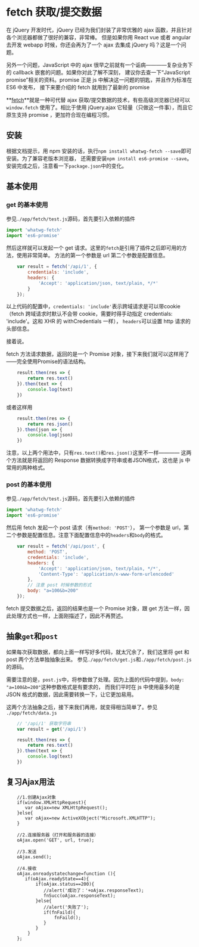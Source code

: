 # fetch 获取/提交数据

在 jQuery 开发时代，jQuery 已经为我们封装了非常优雅的 ajax 函数，并且针对各个浏览器都做了很好的兼容，非常棒。
但是如果你用 React vue 或者 angular 去开发 webapp 时候，你还会再为了一个 ajax 去集成 jQuery 吗？这是一个问题。

另外一个问题，JavaScript 中的 ajax 很早之前就有一个诟病————复杂业务下的 callback 嵌套的问题。如果你对此了解不深刻，
建议你去查一下“JavaScript promise”相关的资料。promise 正是 js 中解决这一问题的钥匙，并且作为标准在 ES6 中发布，
接下来要介绍的 fetch 就用到了最新的 promise 

**[fetch](https://github.com/github/fetch)**就是一种可代替 ajax 获取/提交数据的技术，有些高级浏览器已经可以`window.fetch`
使用了。相比于使用 jQuery.ajax 它轻量（只做这一件事），而且它原生支持 promise ，更加符合现在编程习惯。

## 安装

根据文档提示，用 npm 安装的话，执行`npm install whatwg-fetch --save`即可安装。为了兼容老版本浏览器，
还需要安装`npm install es6-promise --save`。安装完成之后，注意看一下`package.json`中的变化。

## 基本使用

### get 的基本使用

参见`./app/fetch/test.js`源码，首先要引入依赖的插件

```js
import 'whatwg-fetch'
import 'es6-promise'
```

然后这样就可以发起一个 get 请求。这里的`fetch`是引用了插件之后即可用的方法，使用非常简单。
方法的第一个参数是 url 第二个参数是配置信息。

```js
    var result = fetch('/api/1', {
        credentials: 'include',
        headers: {
            'Accept': 'application/json, text/plain, */*'
        }
    });
```

以上代码的配置中，`credentials: 'include'`表示跨域请求是可以带cookie
（fetch 跨域请求时默认不会带 cookie，需要时得手动指定 credentials: 'include'。这和 XHR 的 withCredentials 一样），
`headers`可以设置 http 请求的头部信息。

接着说。

fetch 方法请求数据，返回的是一个 Promise 对象，接下来我们就可以这样用了——完全使用Promise的语法结构。

```js
    result.then(res => {
        return res.text()
    }).then(text => {
        console.log(text)
    })
```

或者这样用

```js
    result.then(res => {
        return res.json()
    }).then(json => {
        console.log(json)
    })
```

注意，以上两个用法中，只有`res.text()`和`res.json()`这里不一样————
这两个方法就是将返回的 Response 数据转换成字符串或者JSON格式，这也是 js 中常用的两种格式。


### post 的基本使用

参见`./app/fetch/test.js`源码，首先要引入依赖的插件

```js
import 'whatwg-fetch'
import 'es6-promise'
```

然后用 fetch 发起一个 post 请求（有`method: 'POST'`），
第一个参数是 url，第二个参数是配置信息。注意下面配置信息中的`headers`和`body`的格式。

```js
    var result = fetch('/api/post', {
        method: 'POST',
        credentials: 'include',
        headers: {
            'Accept': 'application/json, text/plain, */*',
            'Content-Type': 'application/x-www-form-urlencoded'
        },
        // 注意 post 时候参数的形式
        body: "a=100&b=200"
    });
```

fetch 提交数据之后，返回的结果也是一个 Promise 对象，跟 get 方法一样，因此处理方式也一样，上面刚描述了，因此不再赘述。


## 抽象`get`和`post`

如果每次获取数据，都向上面一样写好多代码，就太冗余了，我们这里将 get 和 post 两个方法单独抽象出来。
参见`./app/fetch/get.js`和`./app/fetch/post.js`的源码。

需要注意的是，`post.js`中，将参数做了处理。因为上面的代码中提到，`body: "a=100&b=200"`这种参数格式是有要求的，
而我们平时在 js 中使用最多的是 JSON 格式的数据，因此需要转换一下，让它更加易用。

这两个方法抽象之后，接下来我们再用，就变得相当简单了。参见 `./app/fetch/data.js`

```js
    // '/api/1' 获取字符串
    var result = get('/api/1')

    result.then(res => {
        return res.text()
    }).then(text => {
        console.log(text)
    })
```

## 复习Ajax用法
```
	//1.创建Ajax对象
    if(window.XMLHttpRequest){
       var oAjax=new XMLHttpRequest();
    }else{
       var oAjax=new ActiveXObject("Microsoft.XMLHTTP");
    }

    //2.连接服务器（打开和服务器的连接）
    oAjax.open('GET', url, true);

    //3.发送
    oAjax.send();

    //4.接收
    oAjax.onreadystatechange=function (){
       if(oAjax.readyState==4){
           if(oAjax.status==200){
              //alert('成功了：'+oAjax.responseText);
              fnSucc(oAjax.responseText);
           }else{
              //alert('失败了');
              if(fnFaild){
                  fnFaild();
              }
           }
        }
    };
```


